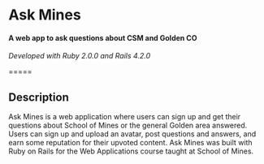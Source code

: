 # Ask Mines

#### A web app to ask questions about CSM and Golden CO

*Developed with Ruby 2.0.0 and Rails 4.2.0*

=====

## Description

Ask Mines is a web application where users can sign up and get their questions about School of Mines or the general Golden area answered.  Users can sign up and upload an avatar, post questions and answers, and earn some reputation for their upvoted content.  Ask Mines was built with Ruby on Rails for the Web Applications course taught at School of Mines.